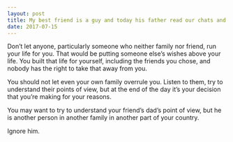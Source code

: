 ```yaml
---
layout: post
title: My best friend is a guy and today his father read our chats and he thinks that we are together. He asked me to stop talking to him. What should I do?
date: 2017-07-15
---
```


<p>Don’t let anyone, particularly someone who neither family nor friend, run your life for you. That would be putting someone else’s wishes above your life. You built that life for yourself, including the friends you chose, and nobody has the right to take that away from you.</p><p>You should not let even your own family overrule you. Listen to them, try to understand their points of view, but at the end of the day it’s your decision that you’re making for your reasons.</p><p>You may want to try to understand your friend’s dad’s point of view, but he is another person in another family in another part of your country.</p><p>Ignore him.</p>
